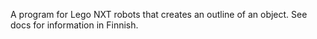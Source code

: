 A program for Lego NXT robots that creates an outline of an object. See docs for information in Finnish.
